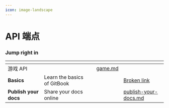 ```yaml
---
icon: image-landscape
---
```


# API 端点

### Jump right in

<table data-view="cards">
<thead>
<tr><th></th><th></th><th data-hidden data-card-cover data-type="files"></th><th data-hidden></th><th data-hidden data-card-target data-type="content-ref"></th></tr>
</thead>
<tbody>
<tr><td>游戏 API</td><td></td><td></td><td><a href="interface/game.md">game.md</a></td></tr>
<tr><td><strong>Basics</strong></td><td>Learn the basics of GitBook</td><td></td><td></td><td><a href="broken-reference">Broken link</a></td></tr>
<tr><td><strong>Publish your docs</strong></td><td>Share your docs online</td><td></td><td></td><td><a href="getting-started/publish-your-docs.md">publish-your-docs.md</a></td></tr>

<!-- <tr><td>转账钱包 API</td><td></td><td></td><td><a href="./interface/bank.md">/interface/bank.md</a></td></tr>
<tr><td>交易 API</td><td></td><td></td><td><a href="./interface/transaction.md.md">/interface/transaction.md</a></td></tr> -->
</tbody>
</table>
